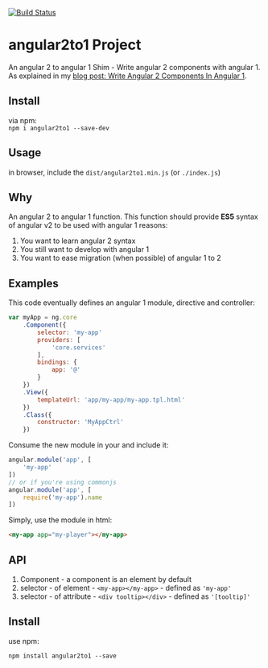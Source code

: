 [![Build Status](https://travis-ci.org/orizens/angular2to1.svg)](https://travis-ci.org/orizens/angular2to1)

# angular2to1 Project
An angular 2 to angular 1 Shim - Write angular 2 components with angular 1.  
As explained in my [blog post: Write Angular 2 Components In Angular 1](http://orizens.com/wp/topics/write-angular-2-components-in-angular-1/).

## Install
via npm:  
```npm i angular2to1 --save-dev```  

## Usage  
in browser, include the ```dist/angular2to1.min.js``` (or ```./index.js```)  

## Why
An angular 2 to angular 1 function.
This function should provide **ES5** syntax of angular v2 to be used with angular 1
reasons:  
1. You want to learn angular 2 syntax  
2. You still want to develop with angular 1  
3. You want to ease migration (when possible) of angular 1 to 2  

## Examples
This code eventually defines an angular 1 module, directive and controller:  
```javascript
var myApp = ng.core
	.Component({
		selector: 'my-app'
		providers: [ 
			'core.services'
		],
		bindings: {
			app: '@'
		}
	})
	.View({
		templateUrl: 'app/my-app/my-app.tpl.html'
	})
	.Class({
		constructor: 'MyAppCtrl'
	})
```  
Consume the new module in your and include it:
```javascript
angular.module('app', [
	'my-app'
])
// or if you're using commonjs
angular.module('app', [
	require('my-app').name
])
```
Simply, use the module in html:  
```html
<my-app app="my-player"></my-app>
```
## API  
1. Component - a component is an element by default  
  1. selector - of element - ```<my-app></my-app>``` - defined as ```'my-app'```  
  1. selector - of attribute - ```<div tooltip></div>``` - defined as ```'[tooltip]'```  

## Install
use npm:  
```
npm install angular2to1 --save
```